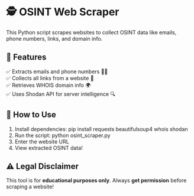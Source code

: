 # 🕵️ OSINT Web Scraper

This Python script scrapes websites to collect OSINT data like emails, phone numbers, links, and domain info.

## 🔧 Features
✅ Extracts emails and phone numbers 📩📞  
✅ Collects all links from a website 🔗  
✅ Retrieves WHOIS domain info 🌍  
✅ Uses Shodan API for server intelligence 🔍  

## 🚀 How to Use
1. Install dependencies:
pip install requests beautifulsoup4 whois shodan
2. Run the script:
python osint_scraper.py
3. Enter the website URL  
4. View extracted OSINT data!  

## ⚠️ Legal Disclaimer
This tool is for **educational purposes only**. Always **get permission** before scraping a website!
